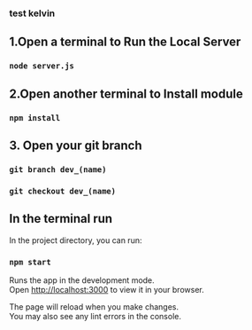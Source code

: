 ### test kelvin

## 1.Open a terminal to Run the Local Server

### `node server.js`

## 2.Open another terminal to Install module

### `npm install`

## 3. Open your git branch

### `git branch dev_(name)`
### `git checkout dev_(name)`

## In the terminal run

In the project directory, you can run:

### `npm start`

Runs the app in the development mode.\
Open [http://localhost:3000](http://localhost:3000) to view it in your browser.

The page will reload when you make changes.\
You may also see any lint errors in the console.

